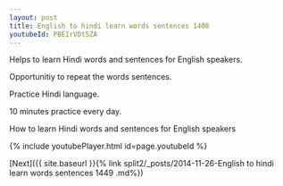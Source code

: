 ```yaml
---
layout: post
title: English to hindi learn words sentences 1408 
youtubeId: PBEIrVDt5ZA
---
```

 
 
Helps to learn Hindi words and sentences for English speakers.

Opportunitiy to repeat the words sentences. 

Practice Hindi language. 
 
10 minutes practice every day. 
 
How to learn Hindi words and sentences for English speakers 
 
{% include youtubePlayer.html id=page.youtubeId %}
 
 
[Next]({{ site.baseurl }}{% link  split2/_posts/2014-11-26-English to hindi learn words sentences 1449 .md%})
 

